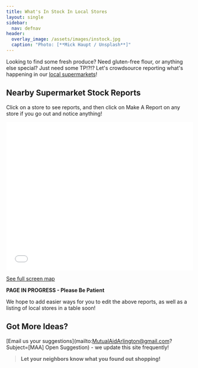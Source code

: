 ```yaml
---
title: What's In Stock In Local Stores
layout: single
sidebar:
  nav: defnav
header:
  overlay_image: /assets/images/instock.jpg
  caption: "Photo: [**Mick Haupt / Unsplash**]"
---
```


Looking to find some fresh produce?  Need gluten-free flour, or anything else special?  Just need some TP!?!?  Let's crowdsource reporting what's happening in our [local supermarkets](/open)!

## Nearby Supermarket Stock Reports

Click on a store to see reports, and then click on Make A Report on any store if you go out and notice anything!

<iframe width="100%" height="400px" frameborder="0" allowfullscreen src="//umap.openstreetmap.fr/en/map/arlington-groceries-report_443024?scaleControl=true&miniMap=false&scrollWheelZoom=false&zoomControl=true&allowEdit=false&moreControl=true&searchControl=null&tilelayersControl=null&embedControl=null&datalayersControl=true&onLoadPanel=undefined&captionBar=false&locateControl=true"></iframe><p><a href="//umap.openstreetmap.fr/en/map/arlington-groceries-report_443024">See full screen map</a></p>

**PAGE IN PROGRESS - Please Be Patient**

We hope to add easier ways for you to edit the above reports, as well as a listing of local stores in a table soon!

## Got More Ideas?

[Email us your suggestions](mailto:MutualAidArlington@gmail.com?Subject=[MAA] Open Suggestion) - we update this site frequently!

> **Let your neighbors know what you found out shopping!** <span style="color: #cc00cc"><i class="fa fa-cart-plus"></i></span>